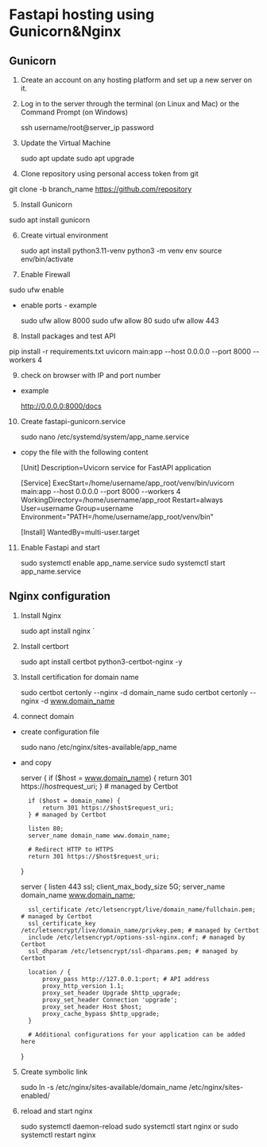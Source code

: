 # Fastapi hosting using Gunicorn&Nginx

## Gunicorn

1. Create an account on any hosting platform and set up a new server on it.

2. Log in to the server through the terminal (on Linux and Mac) or the Command Prompt (on Windows)


    ssh username/root@server_ip
    password

3. Update the Virtual Machine


    sudo apt update
    sudo apt upgrade

4. Clone repository using personal access token from git


git clone -b branch_name https://github.com/repository

5. Install Gunicorn


sudo apt install gunicorn

6. Create virtual environment


    sudo apt install python3.11-venv
    python3 -m venv env
    source env/bin/activate

7. Enable Firewall

sudo ufw enable

- enable ports - example

    sudo ufw allow 8000
    sudo ufw allow 80
    sudo ufw allow 443

8. Install packages and test API


pip install -r requirements.txt
uvicorn main:app --host 0.0.0.0 --port 8000 --workers 4


9. check on browser with IP and port number

- example

    http://0.0.0.0:8000/docs

10. Create fastapi-gunicorn.service


    sudo nano /etc/systemd/system/app_name.service

- copy the file with the following content

    [Unit]
    Description=Uvicorn service for FastAPI application

    [Service]
    ExecStart=/home/username/app_root/venv/bin/uvicorn main:app --host 0.0.0.0 --port 8000 --workers 4
    WorkingDirectory=/home/username/app_root
    Restart=always
    User=username
    Group=username
    Environment="PATH=/home/username/app_root/venv/bin"

    [Install]
    WantedBy=multi-user.target


11. Enable Fastapi and start


    sudo systemctl enable app_name.service
    sudo systemctl start app_name.service


## Nginx configuration

1. Install Nginx


    sudo apt install nginx
`
2. Install certbort


    sudo apt install certbot python3-certbot-nginx -y

3. Install certification for domain name


    sudo certbot certonly --nginx -d domain_name
    sudo certbot certonly --nginx -d www.domain_name

4. connect domain

- create configuration file

    sudo nano /etc/nginx/sites-available/app_name

- and copy

    server {
        if ($host = www.domain_name) {
            return 301 https://$host$request_uri;
        } # managed by Certbot

        if ($host = domain_name) {
            return 301 https://$host$request_uri;
        } # managed by Certbot

        listen 80;
        server_name domain_name www.domain_name;

        # Redirect HTTP to HTTPS
        return 301 https://$host$request_uri;
    }

    server {
        listen 443 ssl;
        client_max_body_size 5G;
        server_name domain_name www.domain_name;

        ssl_certificate /etc/letsencrypt/live/domain_name/fullchain.pem; # managed by Certbot
        ssl_certificate_key /etc/letsencrypt/live/domain_name/privkey.pem; # managed by Certbot
        include /etc/letsencrypt/options-ssl-nginx.conf; # managed by Certbot
        ssl_dhparam /etc/letsencrypt/ssl-dhparams.pem; # managed by Certbot

        location / {
            proxy_pass http://127.0.0.1:port; # API address
            proxy_http_version 1.1;
            proxy_set_header Upgrade $http_upgrade;
            proxy_set_header Connection 'upgrade';
            proxy_set_header Host $host;
            proxy_cache_bypass $http_upgrade;
        }

        # Additional configurations for your application can be added here
    }


5. Create symbolic link

    sudo ln -s /etc/nginx/sites-available/domain_name /etc/nginx/sites-enabled/

6. reload and start nginx


    sudo systemctl daemon-reload
    sudo systemctl start nginx
    or
    sudo systemctl restart nginx
